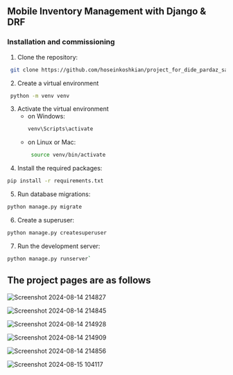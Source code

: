## Mobile Inventory Management  with Django & DRF


### Installation and commissioning

1.  Clone the repository:
```bash  
 git clone https://github.com/hoseinkoshkian/project_for_dide_pardaz_saba.git
```

2. Create a virtual environment
  ```bash  
   python -m venv venv
```

3. Activate the virtual environment
	- on Windows:
		 ```bash  
		 venv\Scripts\activate
		```
	 - on Linux or Mac:
		  ```bash  
		   source venv/bin/activate
		```
 4. Install the required packages:
  ```bash  
 pip install -r requirements.txt
```
 5. Run database migrations:
  ```bash  
  python manage.py migrate
```
 6. Create a superuser:
  ```bash  
 python manage.py createsuperuser
```
 7. Run the development server:
  ```bash  
 python manage.py runserver`
```
## The project pages are as follows

![Screenshot 2024-08-14 214827](https://github.com/user-attachments/assets/efd42ded-23c9-4e93-b901-afeff1ce7753)

![Screenshot 2024-08-14 214845](https://github.com/user-attachments/assets/14a5d08b-664c-45bf-8b1b-8150afa1d866)

![Screenshot 2024-08-14 214928](https://github.com/user-attachments/assets/f8ce69b7-ae9b-4b9e-83c3-1deeda4c8a8f)

![Screenshot 2024-08-14 214909](https://github.com/user-attachments/assets/711ab3f2-942c-433c-ad3a-9c1071cfad53)

![Screenshot 2024-08-14 214856](https://github.com/user-attachments/assets/16295ece-dd58-4085-bb32-93eb32ec98ce)

![Screenshot 2024-08-15 104117](https://github.com/user-attachments/assets/acdf257d-db69-4b56-a801-e3a570d964b4)
